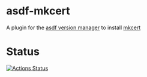 # asdf-mkcert

A plugin for the [asdf version manager](https://asdf-vm.com/#/) to install [mkcert](https://mkcert.dev)

# Status
[![Actions Status](https://github.com/salasrod/asdf-mkcert/workflows/CI/badge.svg?branch=master)](https://github.com/salasrod/asdf-mkcert/actions)
